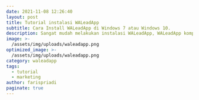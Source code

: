 ```yaml
---
date: 2021-11-08 12:26:40
layout: post
title: Tutorial instalasi WALeadApp
subtitle: Cara Install WALeadApp di Windows 7 atau Windows 10.
description: Sangat mudah melakukan instalasi WALeadApp, WALeadApp kompatible dengan Windows 7 atau Windows 10.
image: >-
  /assets/img/uploads/waleadapp.png
optimized_image: >-
  /assets/img/uploads/waleadapp.png
category: waleadapp
tags:
  - tutorial
  - marketing
author: farispriadi
paginate: true
---
```













